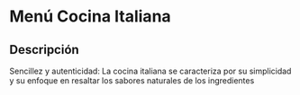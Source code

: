 # Menú Cocina Italiana

## Descripción
Sencillez y autenticidad: La cocina italiana se caracteriza por su simplicidad y su enfoque en resaltar los sabores naturales de los ingredientes